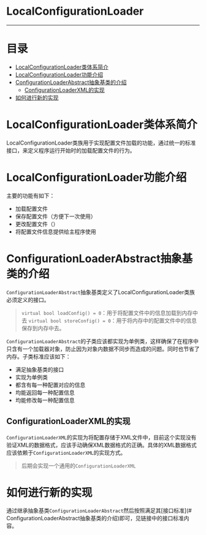 # LocalConfigurationLoader

------

# 目录

- [LocalConfigurationLoader类体系简介](#LocalConfigurationLoader类体系简介)
- [LocalConfigurationLoader功能介绍](#LocalConfigurationLoader功能介绍)
- [ConfigurationLoaderAbstract抽象基类的介绍](#ConfigurationLoaderAbstract抽象基类的介绍)
   - [ConfigurationLoaderXML的实现](#ConfigurationLoaderXML的实现)
- [如何进行新的实现](#如何进行新的实现)

# LocalConfigurationLoader类体系简介

LocalConfigurationLoader类族用于实现配置文件加载的功能，通过统一的标准接口，来定义程序运行开始时的加载配置文件的行为。

# LocalConfigurationLoader功能介绍

主要的功能有如下：

- 加载配置文件
- 保存配置文件（方便下一次使用）
- 更改配置文件（）
- 将配置文件信息提供给主程序使用

# ConfigurationLoaderAbstract抽象基类的介绍

`ConfigurationLoaderAbstract`抽象基类定义了LocalConfigurationLoader类族必须定义的接口。

> `virtual bool loadConfig() = 0`：用于将配置文件中的信息加载到内存中去
> `virtual bool storeConfig() = 0`：用于将内存中的配置文件中的信息保存到内存中去。

`ConfigurationLoaderAbstract`的子类应该都实现为单例类，这样确保了在程序中只含有一个加载器对象，防止因为对象内数据不同步而造成的问题。同时也节省了内存。子类标准应该如下：

- 满足抽象基类的接口
- 实现为单例类
- 都含有每一种配置对应的信息
- 均能返回每一种配置信息
- 均能修改每一种配置信息 

## ConfigurationLoaderXML的实现

`ConfigurationLoaderXML`的实现为将配置存储于XML文件中，目前这个实现没有验证XML的数据格式，应该手动确保XML数据格式的正确。具体的XML数据格式应该依赖于`ConfigurationLoaderXML`的实现方式。

> 后期会实现一个通用的`ConfigurationLoaderXML`

# 如何进行新的实现

通过继承抽象基类`ConfigurationLoaderAbstract`然后按照满足其[接口标准](# ConfigurationLoaderAbstract抽象基类的介绍)即可，见链接中的接口标准内容。